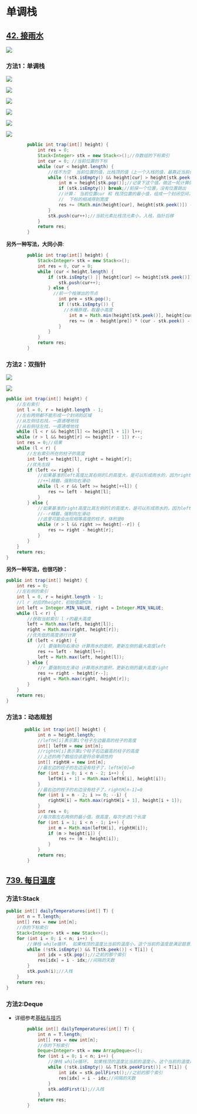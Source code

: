 # 单调栈

> 











## [42. 接雨水](https://leetcode-cn.com/problems/trapping-rain-water/)

![](/imgs/leetcode/classify/image-20211125095100544.png)

### 方法1：单调栈

![](/imgs/leetcode/classify/image-20211125205259368.png)

![](/imgs/leetcode/classify/image-20211125205324964.png)

![](/imgs/leetcode/classify/image-20211125205341817.png)

![](/imgs/leetcode/classify/image-20211125205357204.png)

![](/imgs/leetcode/classify/image-20211125205417160.png)

![](/imgs/leetcode/classify/image-20211125205438330.png)



```java
        public int trap(int[] height) {
            int res = 0;
            Stack<Integer> stk = new Stack<>();//存数组的下标索引
            int cur = 0; //当前位置的下标
            while (cur < height.length) {
                //栈不为空  当前位置的值，比栈顶的值（上一个入栈的值，最靠近当前位置的下标索引）要大,入栈
                while (!stk.isEmpty() && height[cur] > height[stk.peek()]) {
                    int m = height[stk.pop()];//记录下这个值，做这一轮计算的底
                    if (stk.isEmpty()) break;//前探一个位置，没有位置跳出
                    //计算： 当前位置cur 和 栈顶位置的最小值，组成一个封闭空间，和m这个底相减（木桶原理）, 组成高度
                    //  下标的相减得到宽度
                    res += (Math.min(height[cur], height[stk.peek()]) - m) * (cur - stk.peek() - 1);
                }
                stk.push(cur++);//当前元素比栈顶元素小，入栈，指针后移
            }
            return res;
        }
```

**另外一种写法，大同小异**:

```java
        public int trap(int[] height) {
            Stack<Integer> stk = new Stack<>();
            int res = 0, cur = 0;
            while (cur < height.length) {
                if (stk.isEmpty() || height[cur] <= height[stk.peek()]) {
                    stk.push(cur++);
                } else {
                  //前一个栈弹出的节点
                    int pre = stk.pop();
                    if (!stk.isEmpty()) {
                      //木桶原理，取最小高度
                        int m = Math.min(height[stk.peek()], height[cur]);
                        res += (m - height[pre]) * (cur - stk.peek() - 1);
                    }
                }
            }
            return res;
        }

```





### 方法2：双指针

![](/imgs/leetcode/classify/image-20211125212946599.png)

![](/imgs/leetcode/classify/image-20211125213002483.png)

```java
public int trap(int[] height) {
    //左右索引
    int l = 0, r = height.length - 1;
    //左右两侧都不能形成一个封闭的区域
    //从左侧往右找，一直递增地找
    //从右侧往左找，一直递增地找
    while (l < r && height[l] <= height[l + 1]) l++;
    while (r > l && height[r] <= height[r - 1]) r--;
    int res = 0;//结果
    while (l < r) {
        //左右索引所在的柱子的高度
        int left = height[l], right = height[r];
        //优先左段
        if (left <= right) {
            //如果基准的left高度比其右侧的l的高度大，是可以形成雨水的，因为right比left大
            //++l精髓，强制向右滑动
            while (l < r && left >= height[++l]) {
                res += left - height[l];
            }
        } else {
            //如果基准的right高度比其左侧的l的高度大，是可以形成雨水的，因为left比right大
            //--r精髓，强制向左滑动
            //这里可能会出现相等高度的柱子，体积是0
            while (r > l && right >= height[--r]) {
                res += right - height[r];
            }
        }
    }
    return res;
}
```

**另外一种写法，也很巧妙：**

```java
public int trap(int[] height) {
    int res = 0;
    //左右侧的索引
    int l = 0, r = height.length - 1;
    //l r 对应的height，初始值是MIN
    int left = Integer.MIN_VALUE, right = Integer.MIN_VALUE;
    while (l < r) {
        //获取当前索引 l r的最大高度
        left = Math.max(left, height[l]);
        right = Math.max(right, height[r]);
        //优先低的高度进行计算
        if (left < right) {
            //l 要强制向右滑动 计算雨水的面积，更新左侧的最大高度left
            res += left - height[l++];
            left = Math.max(left, height[l]);
        } else {
            //r 要强制向左滑动 计算雨水的面积，更新右侧的最大高度right
            res += right - height[r--];
            right = Math.max(right, height[r]);
        }
    }
    return res;
}
```

### 方法3：动态规划

```java
       public int trap(int[] height) {
            int n = height.length;
            //leftH[i]表示第i个柱子左边最高的柱子的高度
            int[] leftH = new int[n];
            //rightH[i]表示第i个柱子右边最高的柱子的高度
            //上述的两个数组应该是符合单调性的
            int[] rightH = new int[n];
            //最左边的柱子的左边没有柱子了，leftH[0]=0
            for (int i = 0; i < n - 2; i++) {
                leftH[i + 1] = Math.max(leftH[i], height[i]);
            }
            //最右边的柱子的右边没有柱子了，rightH[n-1]=0
            for (int i = n - 2; i >= 0; --i) {
                rightH[i] = Math.max(rightH[i + 1], height[i + 1]);
            }
            int res = 0;
            //每次取左右两侧的最小值，做高度，每次步进1个长度
            for (int i = 1; i < n - 1; i++) {
                int m = Math.min(leftH[i], rightH[i]);
                if (m > height[i]) {
                    res += (m - height[i]);
                }
            }
            return res;
        }

```





## [739. 每日温度](https://leetcode-cn.com/problems/daily-temperatures/)

### 方法1:Stack

```java
public int[] dailyTemperatures(int[] T) {
    int n = T.length;
    int[] res = new int[n];
    //存的下标索引
    Stack<Integer> stk = new Stack<>();
    for (int i = 0; i < n; i++) {
        //弹栈 while循环， 如果栈顶的温度比当前的温度小，这个当前的温度是满足题意的首次出现的最高温度
        while (!stk.isEmpty() && T[stk.peek()] < T[i]) {
            int idx = stk.pop();//之前的那个索引
            res[idx] = i - idx;//间隔的天数
        }
        stk.push(i);//入栈
    }
    return res;
}
```

### 方法2:Deque

- 详细参考[基础与技巧](/docs/leetcode/classify/basic_skill.md#Deque的主要使用方式)

```java
        public int[] dailyTemperatures(int[] T) {
            int n = T.length;
            int[] res = new int[n];
            //存的下标索引
            Deque<Integer> stk = new ArrayDeque<>();
            for (int i = 0; i < n; i++) {
                //弹栈 while循环， 如果栈顶的温度比当前的温度小，这个当前的温度是满足题意的首次出现的最高温度
                while (!stk.isEmpty() && T[stk.peekFirst()] < T[i]) {
                    int idx = stk.pollFirst();//之前的那个索引
                    res[idx] = i - idx;//间隔的天数
                }
                stk.addFirst(i);//入栈
            }
            return res;
        }
```



